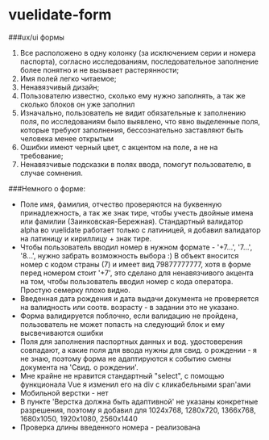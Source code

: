 # vuelidate-form

###ux/ui формы
1. Все расположено в одну колонку (за исключением серии и номера паспорта), согласно исследованиям, последовательное
заполнение более понятно и не вызывает растерянности; 
2. Имя полей легко читаемое;
3. Ненавязчивый дизайн;
4. Пользователю известно, сколько ему нужно заполнять, а так же сколько блоков он уже заполнил
5. Изначально, пользователь не видит обязательные к заполнению поля, по исследованиям было выявлено, что
явно выделенные поля, которые требуют заполнения, бессознательно заставляют быть человека менее открытым 
6. Ошибки имеют черный цвет, с акцентом на поле, а не на требование;
7. Ненавязчивые подсказки в полях ввода, помогут пользователю, в случае сомнения.


###Немного о форме:
* Поле имя, фамилия, отчество проверяются на буквенную принадлежность, а так же
знак тире, чтобы учесть двойные имена или фамилии (Заинковская-Бережная). Стандартный
валидатор alpha во vuelidate работает только с латиницей, я добавил валидатор на
латиницу и кириллицу + знак тире. 
* Чтобы пользователь вводил номер в нужном формате - '+7...', '7...', '8...', нужно
забрать возможность выбора :) В объект вносится номер с кодом страны (7) и имеет вид
79877777777, хотя в форме перед номером стоит '+7', это сделано для ненавязчивого акцента
на том, чтобы пользователь вводил номер с кода оператора. Простую семерку плохо видно.
* Введенная дата рождения и дата выдачи документа не проверяется на валидность или 
соотв. возрасту - в задании это не указано.
* Форма валидируется поблочно, если валидацию не пройдена, пользователь не может
попасть на следующий блок и ему высвечиваются ошибки
* Поля для заполнения паспортных данных и вод. удостоверения совпадают, а 
какие поля для ввода нужны для свид. о рождении - я не знаю, поэтому форма
не адаптируются к событию смены документа на 'Свид. о рождении'.
* Мне крайне не нравится стандартный "select", с помощью функционала Vue я изменил 
его на div с кликабельными span'aми 
* Мобильной верстки - нет
* В пункте 'Верстка должна быть адаптивной' не указаны конкретные разрешения, 
поэтому я добавил для 1024х768, 1280х720, 1366х768, 1680х1050, 1920х1080, 2560х1440
* Проверка длины введенного номера - реализована
